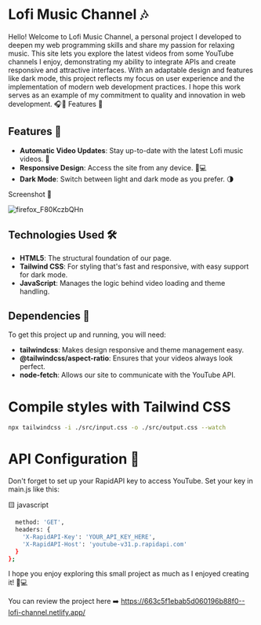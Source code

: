 # **Lofi Music Channel** 🎶

Hello! Welcome to Lofi Music Channel, a personal project I developed to deepen my web programming skills and share my passion for relaxing music. This site lets you explore the latest videos from some YouTube channels I enjoy, demonstrating my ability to integrate APIs and create responsive and attractive interfaces. With an adaptable design and features like dark mode, this project reflects my focus on user experience and the implementation of modern web development practices. I hope this work serves as an example of my commitment to quality and innovation in web development. 🎧🌱
Features 🚀

   ## Features 🚀

- **Automatic Video Updates**: Stay up-to-date with the latest Lofi music videos. 🔄
- **Responsive Design**: Access the site from any device. 📱💻
- **Dark Mode**: Switch between light and dark mode as you prefer. 🌗


Screenshot 📸

![firefox_F80KczbQHn](https://github.com/Gianlucabernasconi/Lofi-Channel/assets/109047412/2e1f7e27-a592-41c3-aa99-43dfc76b1af3)


## Technologies Used 🛠️

- **HTML5**: The structural foundation of our page.
- **Tailwind CSS**: For styling that's fast and responsive, with easy support for dark mode.
- **JavaScript**: Manages the logic behind video loading and theme handling.


## Dependencies 🔗

To get this project up and running, you will need:

   
- **tailwindcss**: Makes design responsive and theme management easy.
- **@tailwindcss/aspect-ratio**: Ensures that your videos always look perfect.
- **node-fetch**: Allows our site to communicate with the YouTube API.


# Compile styles with Tailwind CSS
```bash
npx tailwindcss -i ./src/input.css -o ./src/output.css --watch
```


# API Configuration 🔑

Don't forget to set up your RapidAPI key to access YouTube. Set your key in main.js like this:

🟨 javascript

```bash const options = {
  method: 'GET',
  headers: {
    'X-RapidAPI-Key': 'YOUR_API_KEY_HERE',
    'X-RapidAPI-Host': 'youtube-v31.p.rapidapi.com'
  }
};
```

I hope you enjoy exploring this small project as much as I enjoyed creating it! 🎵💻

You can review the project here ➡️ https://663c5f1ebab5d060196b88f0--lofi-channel.netlify.app/

